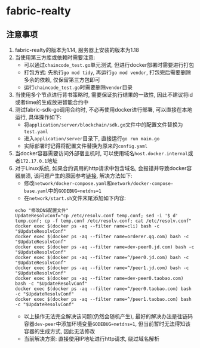 # fabric-realty

## 注意事项
1. fabric-realty的版本为1.14, 服务器上安装的版本为1.18 
2. 当使用第三方库或依赖时需要注意:
    - 可以通过`chaincode_test.go`单元测试, 但进行docker部署时需要进行打包
    - 打包方式: 先执行`go mod tidy`, 再运行`go mod vendor`, 打包完后需要删除多余的依赖, 仅保留第三方包即可
    - 运行`chaincode_test.go`时需要删除`vendor`目录
3. 当使用多个节点进行背书策略时, 需要保证执行结果的一致性, 因此不建议将id或者time的生成放进智能合约中
4. 测试fabric-sdk-go调用合约时, 不必再使用docker进行部署, 可以直接在本地运行, 具体操作如下:
    - 将`application/server/blockchain/sdk.go`文件中的配置文件替换为`test.yaml`
    - 进入`application/server`目录下, 直接运行`go run main.go`
    - 实际部署时记得将配置文件替换为原来的`config.yaml`
5. 当docker容器需要访问外部宿主机时, 可以使用域名`host.docker.internal`或者`172.17.0.1`地址
6. 对于Linux系统, 如果合约调用的http请求中包含域名, 会报错并导致docker容器崩溃, 该问题产生的原因参考[链接](https://developer.aliyun.com/article/238940), 解决方法如下:
    - 修改`network/docker-compose.yaml`和`network/docker-compose-base.yaml`中的`GODEBUG=netdns=1`
    - 在`network/start.sh`文件末尾添加如下内容:
    ```
    echo "修改DNS配置文件"
    UpdateResolvConf="cp /etc/resolv.conf temp.conf; sed -i '$ d' temp.conf; cp -f temp.conf /etc/resolv.conf; cat /etc/resolv.conf"
    docker exec $(docker ps -aq --filter name=cli) bash -c "$UpdateResolvConf"
    docker exec $(docker ps -aq --filter name=orderer.qq.com) bash -c "$UpdateResolvConf"
    docker exec $(docker ps -aq --filter name=dev-peer0.jd.com) bash -c "$UpdateResolvConf"
    docker exec $(docker ps -aq --filter name=^/peer0.jd.com) bash -c "$UpdateResolvConf"
    docker exec $(docker ps -aq --filter name=^/peer1.jd.com) bash -c "$UpdateResolvConf"
    docker exec $(docker ps -aq --filter name=dev-peer0.taobao.com) bash -c "$UpdateResolvConf"
    docker exec $(docker ps -aq --filter name=^/peer0.taobao.com) bash -c "$UpdateResolvConf"
    docker exec $(docker ps -aq --filter name=^/peer1.taobao.com) bash -c "$UpdateResolvConf"
    ```
    - 以上操作无法完全解决该问题(仍然会随机产生), 最好的解决办法是往链码容器`dev-peer`中添加环境变量`GODEBUG=netdns=1`, 但当前暂时无法得知该容器的生成方式, 因此无法修改
    - 当前解决方案: 直接使用IP地址进行http请求, 绕过域名解析